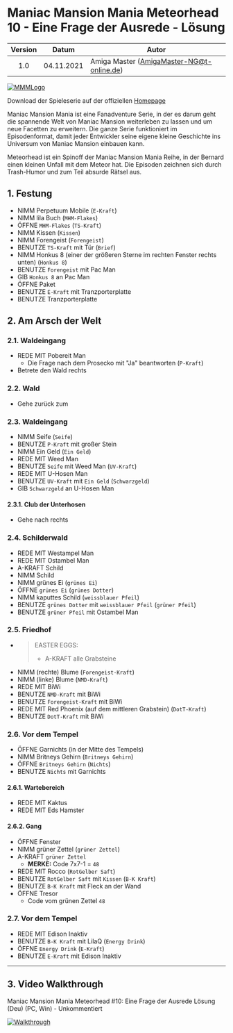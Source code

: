 # Maniac Mansion Mania Meteorhead 10 - Eine Frage der Ausrede - Lösung

| Version | Datum      | Autor                                     |
|:-------:|------------|-------------------------------------------|
|   1.0   | 04.11.2021 | Amiga Master (AmigaMaster-NG@t-online.de) |

[![MMMLogo](https://www.maniac-mansion-mania.com/banner/banner.png)](https://www.maniac-mansion-mania.com)

Download der Spieleserie auf der offiziellen [Homepage](https://www.maniac-mansion-mania.com)

Maniac Mansion Mania ist eine Fanadventure Serie, in der es darum geht die spannende Welt von Maniac Mansion weiterleben zu lassen und um neue Facetten zu erweitern. Die ganze Serie funktioniert im Episodenformat, damit jeder Entwickler seine eigene kleine Geschichte ins Universum von Maniac Mansion einbauen kann.

Meteorhead ist ein Spinoff der Maniac Mansion Mania Reihe, in der Bernard einen kleinen Unfall mit dem Meteor hat. Die Episoden zeichnen sich durch Trash-Humor und zum Teil absurde Rätsel aus.

## 1. Festung

- NIMM Perpetuum Mobile (`E-Kraft`)
- NIMM lila Buch (`MHM-Flakes`)
- ÖFFNE `MHM-Flakes` (`TS-Kraft`)
- NIMM Kissen (`Kissen`)
- NIMM Forengeist (`Forengeist`)
- BENUTZE `TS-Kraft` mit Tür (`Brief`)
- NIMM Honkus 8 (einer der größeren Sterne im rechten Fenster rechts unten) (`Honkus 8`)
- BENUTZE `Forengeist` mit Pac Man
- GIB `Honkus 8` an Pac Man
- ÖFFNE Paket
- BENUTZE `E-Kraft` mit Tranzporterplatte
- BENUTZE Tranzporterplatte

## 2. Am Arsch der Welt

### 2.1. Waldeingang

- REDE MIT Pobereit Man
  - Die Frage nach dem Prosecko mit "Ja" beantworten (`P-Kraft`)
- Betrete den Wald rechts

### 2.2. Wald

- Gehe zurück zum

### 2.3. Waldeingang

- NIMM Seife (`Seife`)
- BENUTZE `P-Kraft` mit großer Stein
- NIMM Ein Geld (`Ein Geld`)
- REDE MIT Weed Man
- BENUTZE `Seife` mit Weed Man (`UV-Kraft`)
- REDE MIT U-Hosen Man
- BENUTZE `UV-Kraft` mit `Ein Geld` (`Schwarzgeld`)
- GIB `Schwarzgeld` an U-Hosen Man

#### 2.3.1. Club der Unterhosen

- Gehe nach rechts

### 2.4. Schilderwald

- REDE MIT Westampel Man
- REDE MIT Ostambel Man
- A-KRAFT Schild
- NIMM Schild
- NIMM grünes Ei (`grünes Ei`)
- ÖFFNE `grünes Ei` (`grünes Dotter`)
- NIMM kaputtes Schild (`weissblauer Pfeil`)
- BENUTZE `grünes Dotter` mit `weissblauer Pfeil` (`grüner Pfeil`)
- BENUTZE `grüner Pfeil` mit Ostambel Man

### 2.5. Friedhof

- >EASTER EGGS:
  >- A-KRAFT alle Grabsteine
- NIMM (rechte) Blume (`Forengeist-Kraft`)
- NIMM (linke) Blume (`NMD-Kraft`)
- REDE MIT BiWi
- BENUTZE `NMD-Kraft` mit BiWi
- BENUTZE `Forengeist-Kraft` mit BiWi
- REDE MIT Red Phoenix (auf dem mittleren Grabstein) (`DotT-Kraft`)
- BENUTZE `DotT-Kraft` mit BiWi

### 2.6. Vor dem Tempel

- ÖFFNE Garnichts (in der Mitte des Tempels)
- NIMM Britneys Gehirn (`Britneys Gehirn`)
- ÖFFNE `Britneys Gehirn` (`Nichts`)
- BENUTZE `Nichts` mit Garnichts

#### 2.6.1. Wartebereich

- REDE MIT Kaktus
- REDE MIT Eds Hamster

#### 2.6.2. Gang

- ÖFFNE Fenster
- NIMM grüner Zettel (`grüner Zettel`)
- A-KRAFT `grüner Zettel`
  - **MERKE:** Code 7x7-1 = `48`
- REDE MIT Rocco (`RotGelber Saft`)
- BENUTZE `RotGelber Saft` mit `Kissen` (`B-K Kraft`)
- BENUTZE `B-K Kraft` mit Fleck an der Wand
- ÖFFNE Tresor
  - Code vom grünen Zettel `48`

### 2.7. Vor dem Tempel

- REDE MIT Edison Inaktiv
- BENUTZE `B-K Kraft` mit LilaQ (`Energy Drink`)
- ÖFFNE `Energy Drink` (`E-Kraft`)
- BENUTZE `E-Kraft` mit Edison Inaktiv

--------------------------------------------------------------------------------

## 3. Video Walkthrough

Maniac Mansion Mania Meteorhead #10: Eine Frage der Ausrede Lösung (Deu) (PC, Win) - Unkommentiert

[![Walkthrough](https://img.youtube.com/vi/JwTVM1PUJhw/0.jpg)](https://www.youtube.com/watch?v=JwTVM1PUJhw)
